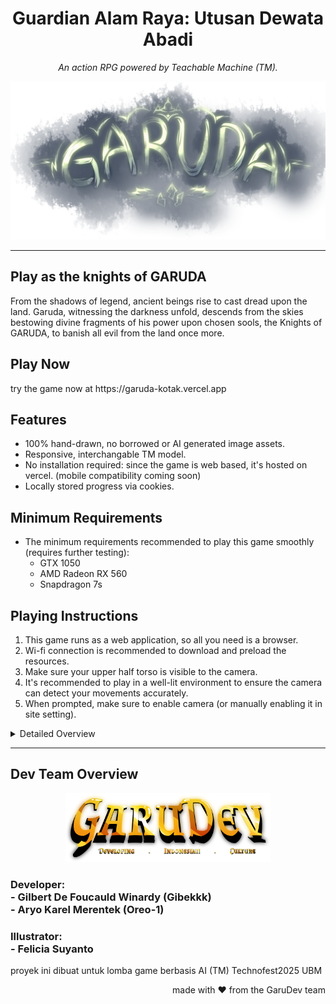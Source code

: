 <div align="center">
<h1>Guardian Alam Raya: Utusan Dewata Abadi</h1>
<p><em>An action RPG powered by Teachable Machine (TM).</em></p>
</div>

<p align="center">
<img
src="/gh-asset/garuda_title.png"
>
</p>

---

## Play as the knights of GARUDA
From the shadows of legend, ancient beings rise to cast dread upon the land. Garuda, witnessing the darkness unfold, descends from the skies bestowing divine fragments of his power upon chosen sools, the Knights of GARUDA, to banish all evil from the land once more.

<!-- se lupa kalo github nd bisa open link -->

<h2>Play Now</h2>
try the game now at https://garuda-kotak.vercel.app 
<!-- <a href="garuda-kotak.vercel.app" target="_blank">
    <img src="icon-256.png" alt="Play Now" style="width: 100px; height: auto; border-radius: 20px">
</a>
<p>or click this <a href="garuda-kotak.vercel.app" target="_blank">link</a></p> -->

<!-- <div style="display: flex; align-items: center;">
    <h1 style="margin-right: 20px;">Play Now:</h1>
    <a href="garuda-kotak.vercel.app" target="_blank">
        <img src="icon-256.png" alt="Play Now" style="width: 100px; height: auto; border-radius: 20px">
    </a>
</div> -->

## Features
- 100% hand-drawn, no borrowed or AI generated image assets.
- Responsive, interchangable TM model.
- No installation required: since the game is web based, it's hosted on vercel. (mobile compatibility coming soon)
- Locally stored progress via cookies.

## Minimum Requirements
- The minimum requirements recommended to play this game smoothly (requires further testing):
    - GTX 1050
    - AMD Radeon RX 560
    - Snapdragon 7s

## Playing Instructions
1. This game runs as a web application, so all you need is a browser.
1. Wi-fi connection is recommended to download and preload the resources.
1. Make sure your upper half torso is visible to the camera.
1. It's recommended to play in a well-lit environment to ensure the camera can detect your movements accurately.
1. When prompted, make sure to enable camera (or manually enabling it in site setting).

<details>
<summary>Detailed Overview</summary>

<p align="center">
<img src="/images/tutorialpageinstructions.png" style="width: 65%; height: auto">
</p>

<p align="center">
<em>tutorial example (will always appear when playing the game)</em>
</p>

<ol>
    <li>Title Screen</li>
        <ul>
            <li>press anywhere on the title screen to start the game</li>
            <li>"X" button: quit game</li>
            <li>Book button: open the encyclopedia</li>
            <li>Credits button: go to the credits page</li>
        </ul>
    <li>Character Selection Page</li>
        <ul>
            <li>after prologue, player can choose a "power crystal" each with different advantages</li>
            <li>players</li>
        </ul>
    <li>Playing the game</li>
        <ul>
            <li>new crystals are unlocked as you progress through and complete stages</li>
            <li>after completing through the story mode for the first time, you'll unlock survival mode</li>
            <li>battle endless enemies in survival mode</li>
            <li>progressing through also unlocks new entries for the encyclopedia</li>
            <li>secrets?</li>
        </ul>
</ol>
</details>

---

## Dev Team Overview
<p align="center">
<img src="/images/teamname-sheet0.png" style="width: 65%; height: auto">
</p>

<h3>Developer:<br>- Gilbert De Foucauld Winardy (Gibekkk)<br>- Aryo Karel Merentek (Oreo-1)</h3>

<h3>Illustrator:<br>- Felicia Suyanto</h3>

proyek ini dibuat untuk lomba game berbasis AI (TM) Technofest2025 UBM

<p align="right">
made with ❤️ from the GaruDev team
</p>